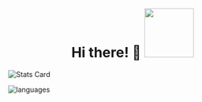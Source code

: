 
<div id="header" align="center">
  <H1>Hi there! 👋</H!>
  <img src="[https://giphy.com/stickers/hacktiv8-code-programming-programmer-lP8xu5t2DLGG045H8F](https://giphy.com/stickers/hacktiv8-code-programming-programmer-lP8xu5t2DLGG045H8F)" width="100"/>
</div>

![Stats Card](https://github-readme-stats.vercel.app/api?username=willasm&show_icons=true&hide_title=true&theme=cobalt)

![languages](https://github-readme-stats.vercel.app/api/top-langs/?username=willasm&layout=compact&theme=cobalt)

<!--
**willasm/willasm** is a ✨ _special_ ✨ repository because its `README.md` (this file) appears on your GitHub profile.

Here are some ideas to get you started:

- 🔭 I’m currently working on ...
- 🌱 I’m currently learning ...
- 👯 I’m looking to collaborate on ...
- 🤔 I’m looking for help with ...
- 💬 Ask me about ...
- 📫 How to reach me: ...
- 😄 Pronouns: ...
- ⚡ Fun fact: ...
-->
